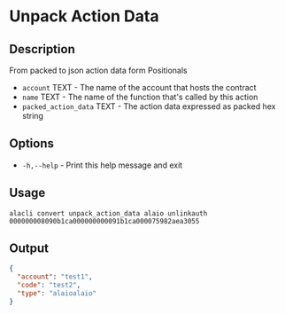 # Unpack Action Data
## Description

From packed to json action data form
Positionals

* `account` TEXT - The name of the account that hosts the contract
* `name` TEXT - The name of the function that's called by this action
* `packed_action_data` TEXT - The action data expressed as packed hex string

## Options

* `-h,--help` - Print this help message and exit

## Usage

    alacli convert unpack_action_data alaio unlinkauth 000000008090b1ca000000000091b1ca000075982aea3055

## Output
```json
{
  "account": "test1",
  "code": "test2",
  "type": "alaioalaio"
}
```